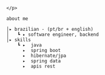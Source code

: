 
    </p>                                                                                                                            
                                                                                                
    about me
    
    │▸ brazilian - (pt/br + english)
    │   ┗ ▸ software engineer, backend                                               
    │▸ skills
        ┗ ▸  java
          ▸  spring boot
          ▸  hibernate/jpa
          ▸  spring data
          ▸  apis rest
          
